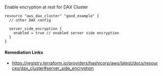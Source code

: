 
Enable encryption at rest for DAX Cluster

```hcl
resource "aws_dax_cluster" "good_example" {
  // other DAX config

  server_side_encryption {
    enabled = true // enabled server side encryption
  }
}
```

#### Remediation Links
 - https://registry.terraform.io/providers/hashicorp/aws/latest/docs/resources/dax_cluster#server_side_encryption

